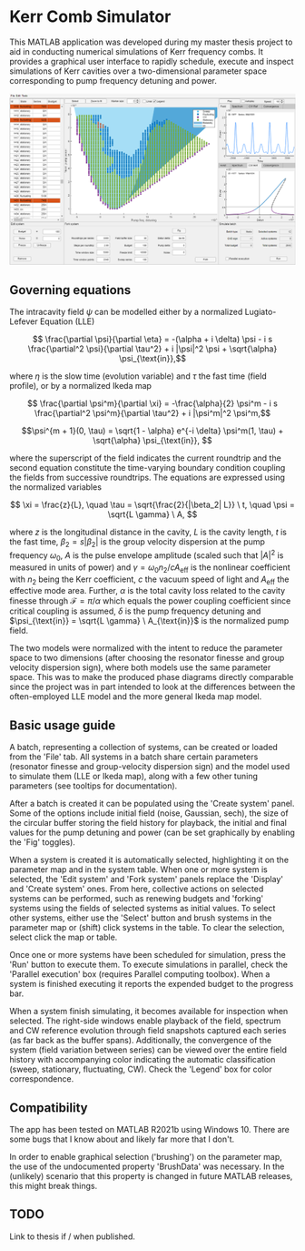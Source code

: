 # Kerr Comb Simulator

This MATLAB application was developed during my master thesis project to aid in conducting numerical simulations of Kerr frequency combs. It provides a graphical user interface to rapidly schedule, execute and inspect simulations of Kerr cavities over a two-dimensional parameter space corresponding to pump frequency detuning and power.

![Example](/docs/Example.PNG)

## Governing equations

The intracavity field $\psi$ can be modelled either by a normalized Lugiato-Lefever Equation (LLE) 

$$ \frac{\partial \psi}{\partial \eta} = -(\alpha + i \delta) \psi - i s \frac{\partial^2 \psi}{\partial \tau^2} + i |\psi|^2 \psi + \sqrt{\alpha} \psi_{\text{in}},$$

where $\eta$ is the slow time (evolution variable) and $\tau$ the fast time (field profile), or by a normalized Ikeda map

$$ \frac{\partial \psi^m}{\partial \xi} = -\frac{\alpha}{2} \psi^m - i s \frac{\partial^2 \psi^m}{\partial \tau^2} + i |\psi^m|^2 \psi^m,$$

$$\psi^{m + 1}(0, \tau) = \sqrt{1 - \alpha} e^{-i \delta} \psi^m(1, \tau) + \sqrt{\alpha} \psi_{\text{in}}, $$

where the superscript of the field indicates the current roundtrip and the second equation constitute the time-varying boundary condition coupling the fields from successive roundtrips. The equations are expressed using the normalized variables

$$ \xi = \frac{z}{L}, \quad \tau = \sqrt{\frac{2}{|\beta_2| L}} \ t, \quad \psi = \sqrt{L \gamma} \ A, $$

where $z$ is the longitudinal distance in the cavity, $L$ is the cavity length, $t$ is the fast time, $\beta_2 = s |\beta_2|$ is the group velocity dispersion at the pump frequency $\omega_0$, $A$ is the pulse envelope amplitude (scaled such that $|A|^2$ is measured in units of power) and $\gamma = \omega_0 n_2 / c A_{\text{eff}}$ is the nonlinear coefficient with $n_2$ being the Kerr coefficient, $c$ the vacuum speed of light and $A_{\text{eff}}$ the effective mode area. Further, $\alpha$ is the total cavity loss related to the cavity finesse through $\mathcal{F} = \pi / \alpha$ which equals the power coupling coefficient since critical coupling is assumed, $\delta$ is the pump frequency detuning and $\psi_{\text{in}} = \sqrt{L \gamma} \ A_{\text{in}}$ is the normalized pump field.

The two models were normalized with the intent to reduce the parameter space to two dimensions (after choosing the resonator finesse and group velocity dispersion sign), where both models use the same parameter space. This was to make the produced phase diagrams directly comparable since the project was in part intended to look at the differences between the often-employed LLE model and the more general Ikeda map model.

## Basic usage guide

A batch, representing a collection of systems, can be created or loaded from the 'File' tab. All systems in a batch share certain parameters (resonator finesse and group-velocity dispersion sign) and the model used to simulate them (LLE or Ikeda map), along with a few other tuning parameters (see tooltips for documentation).

After a batch is created it can be populated using the 'Create system' panel. Some of the options include initial field (noise, Gaussian, sech), the size of the circular buffer storing the field history for playback, the initial and final values for the pump detuning and power (can be set graphically by enabling the 'Fig' toggles).

When a system is created it is automatically selected, highlighting it on the parameter map and in the system table. When one or more system is selected, the 'Edit system' and 'Fork system' panels replace the 'Display' and 'Create system' ones. From here, collective actions on selected systems can be performed, such as renewing budgets and 'forking' systems using the fields of selected systems as initial values. To select other systems, either use the 'Select' button and brush systems in the parameter map or (shift) click systems in the table. To clear the selection, select click the map or table.

Once one or more systems have been scheduled for simulation, press the 'Run' button to execute them. To execute simulations in parallel, check the 'Parallel execution' box (requires Parallel computing toolbox). When a system is finished executing it reports the expended budget to the progress bar.

When a system finish simulating, it becomes available for inspection when selected. The right-side windows enable playback of the field, spectrum and CW reference evolution through field snapshots captured each series (as far back as the buffer spans). Additionally, the convergence of the system (field variation between series) can be viewed over the entire field history with accompanying color indicating the automatic classification (sweep, stationary, fluctuating, CW). Check the 'Legend' box for color correspondence.


## Compatibility

The app has been tested on MATLAB R2021b using Windows 10. There are some bugs that I know about and likely far more that I don't. 

In order to enable graphical selection ('brushing') on the parameter map, the use of the undocumented property 'BrushData' was necessary. In the (unlikely) scenario that this property is changed in future MATLAB releases, this might break things. 


## TODO

Link to thesis if / when published.